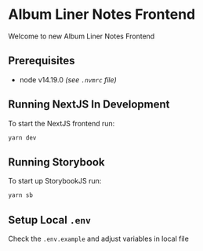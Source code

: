 # Album Liner Notes Frontend

Welcome to new Album Liner Notes Frontend

## Prerequisites

- node v14.19.0 _(see `.nvmrc` file)_

## Running NextJS In Development

To start the NextJS frontend run:

```bash
yarn dev
```

## Running Storybook

To start up StorybookJS run:

```bash
yarn sb
```

## Setup Local `.env`

Check the `.env.example` and adjust variables in local file
